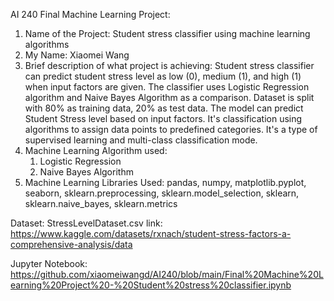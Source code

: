 AI 240 Final Machine Learning Project:

1. Name of the Project:
   Student stress classifier using machine learning algorithms
2. My Name:
   Xiaomei Wang
3. Brief description of what project is achieving:
   Student stress classifier can predict student stress level as low (0), medium (1), and high (1) when input factors are given.
   The classifier uses Logistic Regression algorithm and Naive Bayes Algorithm as a comparison. Dataset is split with 80% as training data, 20% as test data. The model can predict Student Stress level based on input factors. It's classification using algorithms to assign data points to predefined categories. It's a type of supervised learning and multi-class classification mode.
4. Machine Learning Algorithm used:
   1) Logistic Regression
   2) Naive Bayes Algorithm
5. Machine Learning Libraries Used:
   pandas, numpy, matplotlib.pyplot, seaborn, sklearn.preprocessing, sklearn.model_selection, sklearn, sklearn.naive_bayes, sklearn.metrics

Dataset: StressLevelDataset.csv
link: https://www.kaggle.com/datasets/rxnach/student-stress-factors-a-comprehensive-analysis/data

Jupyter Notebook:
https://github.com/xiaomeiwangd/AI240/blob/main/Final%20Machine%20Learning%20Project%20-%20Student%20stress%20classifier.ipynb

